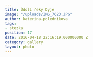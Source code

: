 ```yaml
---
title: Údolí řeky Dyje
image: "/uploads/IMG_7623.JPG"
author: katerina-polednikova
tags:
- stezka
position: 17
date: 2016-04-18 22:16:19.000000000 Z
category: gallery
layout: photo
---
```

